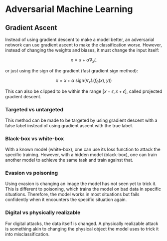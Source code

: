 # Adversarial Machine Learning

## Gradient Ascent

Instead of using gradient descent to make a model better, an adversarial network can use gradient ascent to make the classification worse. However, instead of changing the weights and biases, it must change the input itself:

$$
x=x+\alpha\nabla_xL
$$

or just using the sign of the gradient (fast gradient sign method):

$$
x=x+\alpha~\text{sign}(\nabla_xL(f_\theta(x),y))
$$

This can also be clipped to be within the range $[x-\epsilon,x+\epsilon]$, called projected gradient descent.

### Targeted vs untargeted

This method can be made to be targeted by using gradient descent with a false label instead of using gradient ascent with the true label.

### Black-box vs white-box

With a known model (white-box), one can use its loss function to attack the specific training. However, with a hidden model (black-box), one can train another model to achieve the same task and train against that.

### Evasion vs poisoning

Using evasion is changing an image the model has not seen yet to trick it. This is different to poisoning, which trains the model on bad data in specific situations. Therefore, the model works in most situations but fails confidently when it encounters the specific situation again.

### Digital vs physically realizable

For digital attacks, the data itself is changed. A physically realizable attack is something akin to changing the physical object the model uses to trick it into misclassification.

